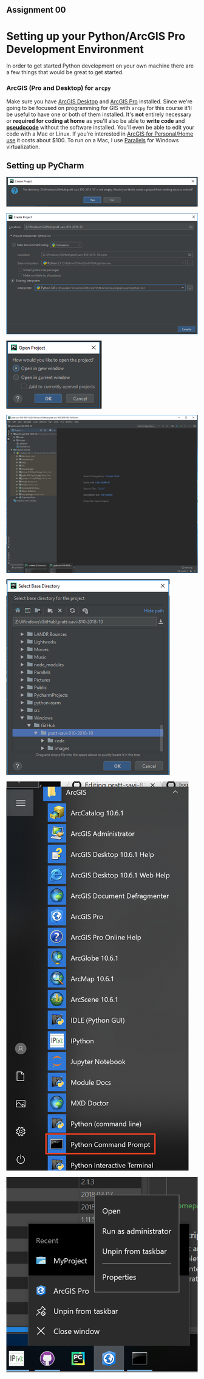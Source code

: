 ## Assignment 00
# Setting up your Python/ArcGIS Pro Development Environment

In order to get started Python development on your own machine there are a few things that would be great to get started.

### ArcGIS (Pro and Desktop) for `arcpy`

Make sure you have [ArcGIS Desktop](http://desktop.arcgis.com/en/) and [ArcGIS Pro](https://pro.arcgis.com/en/pro-app/) installed. Since we're going to be focused on programming for GIS with `arcpy` for this course it'll be useful to have one or both of them installed. It's **not** entirely necessary or **required for coding at home** as you'll also be able to **write code** and **[pseudocode](https://en.wikipedia.org/wiki/Pseudocode)** without the software installed. You'll even be able to edit your code with a Mac or Linux. If you're interested in [ArcGIS for Personal/Home use](https://www.esri.com/en-us/store/arcgis-personal-use) it costs about $100. To run on a Mac, I use [Parallels](https://www.parallels.com/) for Windows virtualization. 

## Setting up PyCharm





![](../../images/pycharm_create_project_from_existing_sources.png)

![](../../images/pycharm_create_project_select_interpreter.png)

![](../../images/pycharm_open_new_window.png)

![](../../images/pycharm_project.png)

![](../../images/pycharm_select_github_folder.png)

![](../../images/python_command_prompt.png)

![](../../images/run_as_admin.png)
